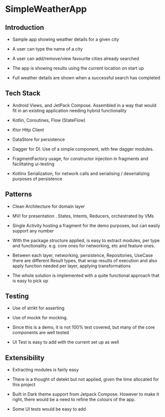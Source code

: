 # SimpleWeatherApp

## Introduction

- Sample app showing weather details for a given city

- A user can type the name of a city

- A user can add/remove/view favourite cities already searched

- The app is showing results using the current location on start up

- Full weather details are shown when a successful search has completed

## Tech Stack

- Android Views, and JetPack Compose. Assembled in a way that would fit in an existing application
  needing hybrid functionality

- Kotlin, Coroutines, Flow (StateFlow)

- Ktor Http Client

- DataStore for persistence

- Dagger for DI. Use of a simple component, with few dagger modules.

- FragmentFactory usage, for constructor injection in fragments and facilitating ui-testing

- Kotlinx Serialization, for network calls and serialising / deserializing purposes of persistence

## Patterns

- Clean Architecture for domain layer

- MVI for presentation . States, Intents, Reducers, orchestrated by VMs

- Single Activity hosting a fragment for the demo purposes, but can easily support any number

- With the package structure applied, is easy to extract modules, per type and functionality. e.g.
  core ones for networking, etc and feature ones.

- Between each layer, networking, persistence, Repositories, UseCase there are different Result
  types, that wrap results of execution and also apply function needed per layer, applying
  transformations

- The whole solution is implemented with a quite functional approach that is easy to pick up

## Testing

- Use of strikt for asserting

- Use of mockk for mocking.

- Since this is a demo, it is not 100% test covered, but many of the core components are well tested

- UI Test is easy to add with the current set up as well

## Extensibility

- Extracting modules is fairly easy

- There is a thought of detekt but not applied, given the time allocated for this project

- Built in Dark theme support from Jetpack Compose. However to make it right, there would be a need
  to refine the colours of the app.

- Some UI tests would be easy to add